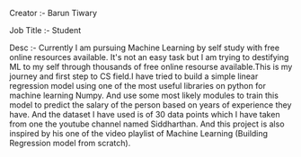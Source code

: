 Creator         :- Barun Tiwary

Job Title      :-  Student

Desc :- Currently I am pursuing Machine Learning by self study with free online resources available. It's not an easy task but I am trying to destifying ML to my self through thousands of free online resourse available.This is my journey and first step to CS field.I have tried to build a simple linear regression model using one of the most useful libraries on python for machine learning Numpy. And use some most likely modules to train this model to predict the salary of the person based on years of experience they have. And the dataset I have used is of 30 data points which I have taken from one the youtube channel named Siddharthan. And this project is also inspired by his one of the video playlist of Machine Learning (Building Regression model from scratch).
